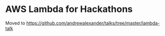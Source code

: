# AWS Lambda for Hackathons

Moved to https://github.com/andrewalexander/talks/tree/master/lambda-talk
